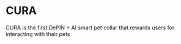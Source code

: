 # CURA
CURA is the first DePIN + AI smart pet collar that rewards users for interacting with their pets
